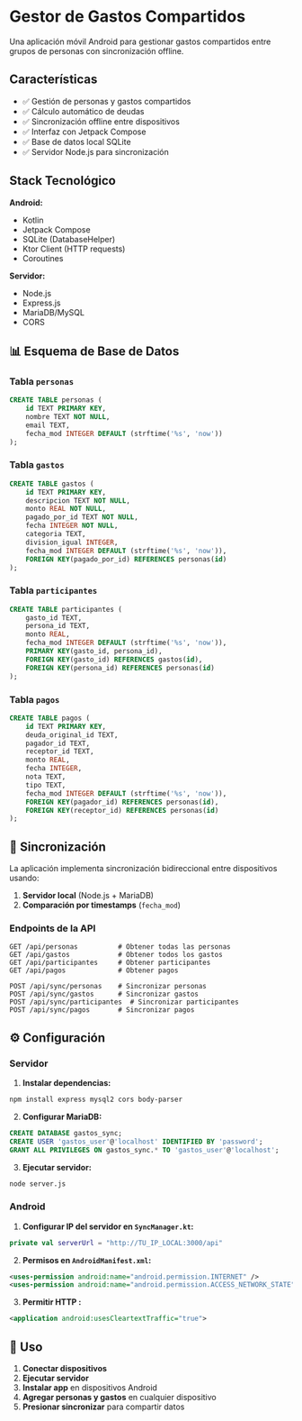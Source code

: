 # Gestor de Gastos Compartidos

Una aplicación móvil Android para gestionar gastos compartidos entre grupos de personas con sincronización offline.

## Características

- ✅ Gestión de personas y gastos compartidos
- ✅ Cálculo automático de deudas
- ✅ Sincronización offline entre dispositivos
- ✅ Interfaz con Jetpack Compose
- ✅ Base de datos local SQLite
- ✅ Servidor Node.js para sincronización

## Stack Tecnológico

**Android:**
- Kotlin
- Jetpack Compose
- SQLite (DatabaseHelper)
- Ktor Client (HTTP requests)
- Coroutines

**Servidor:**
- Node.js
- Express.js
- MariaDB/MySQL
- CORS

## 📊 Esquema de Base de Datos

### Tabla `personas`
```sql
CREATE TABLE personas (
    id TEXT PRIMARY KEY,
    nombre TEXT NOT NULL,
    email TEXT,
    fecha_mod INTEGER DEFAULT (strftime('%s', 'now'))
);
```

### Tabla `gastos`
```sql
CREATE TABLE gastos (
    id TEXT PRIMARY KEY,
    descripcion TEXT NOT NULL,
    monto REAL NOT NULL,
    pagado_por_id TEXT NOT NULL,
    fecha INTEGER NOT NULL,
    categoria TEXT,
    division_igual INTEGER,
    fecha_mod INTEGER DEFAULT (strftime('%s', 'now')),
    FOREIGN KEY(pagado_por_id) REFERENCES personas(id)
);
```

### Tabla `participantes`
```sql
CREATE TABLE participantes (
    gasto_id TEXT,
    persona_id TEXT,
    monto REAL,
    fecha_mod INTEGER DEFAULT (strftime('%s', 'now')),
    PRIMARY KEY(gasto_id, persona_id),
    FOREIGN KEY(gasto_id) REFERENCES gastos(id),
    FOREIGN KEY(persona_id) REFERENCES personas(id)
);
```

### Tabla `pagos`
```sql
CREATE TABLE pagos (
    id TEXT PRIMARY KEY,
    deuda_original_id TEXT,
    pagador_id TEXT,
    receptor_id TEXT,
    monto REAL,
    fecha INTEGER,
    nota TEXT,
    tipo TEXT,
    fecha_mod INTEGER DEFAULT (strftime('%s', 'now')),
    FOREIGN KEY(pagador_id) REFERENCES personas(id),
    FOREIGN KEY(receptor_id) REFERENCES personas(id)
);
```

## 🔄 Sincronización

La aplicación implementa sincronización bidireccional entre dispositivos usando:

1. **Servidor local** (Node.js + MariaDB)
2. **Comparación por timestamps** (`fecha_mod`)

### Endpoints de la API

```
GET /api/personas          # Obtener todas las personas
GET /api/gastos            # Obtener todos los gastos
GET /api/participantes     # Obtener participantes
GET /api/pagos             # Obtener pagos

POST /api/sync/personas    # Sincronizar personas
POST /api/sync/gastos      # Sincronizar gastos
POST /api/sync/participantes  # Sincronizar participantes
POST /api/sync/pagos       # Sincronizar pagos
```

## ⚙️ Configuración

### Servidor

1. **Instalar dependencias:**
```bash
npm install express mysql2 cors body-parser
```

2. **Configurar MariaDB:**
```sql
CREATE DATABASE gastos_sync;
CREATE USER 'gastos_user'@'localhost' IDENTIFIED BY 'password';
GRANT ALL PRIVILEGES ON gastos_sync.* TO 'gastos_user'@'localhost';
```

3. **Ejecutar servidor:**
```bash
node server.js
```

### Android

1. **Configurar IP del servidor en `SyncManager.kt`:**
```kotlin
private val serverUrl = "http://TU_IP_LOCAL:3000/api"
```

2. **Permisos en `AndroidManifest.xml`:**
```xml
<uses-permission android:name="android.permission.INTERNET" />
<uses-permission android:name="android.permission.ACCESS_NETWORK_STATE" />
```

3. **Permitir HTTP :**
```xml
<application android:usesCleartextTraffic="true">
```

## 🚦 Uso

1. **Conectar dispositivos**
2. **Ejecutar servidor**
3. **Instalar app** en dispositivos Android
4. **Agregar personas y gastos** en cualquier dispositivo
5. **Presionar sincronizar** para compartir datos
